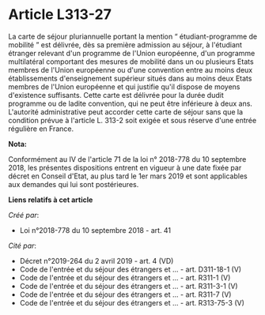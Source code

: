 # Article L313-27

La carte de séjour pluriannuelle portant la mention “ étudiant-programme de mobilité ” est délivrée, dès sa première
admission au séjour, à l'étudiant étranger relevant d'un programme de l'Union européenne, d'un programme multilatéral
comportant des mesures de mobilité dans un ou plusieurs Etats membres de l'Union européenne ou d'une convention entre au
moins deux établissements d'enseignement supérieur situés dans au moins deux Etats membres de l'Union européenne et qui
justifie qu'il dispose de moyens d'existence suffisants. Cette carte est délivrée pour la durée dudit programme ou de ladite
convention, qui ne peut être inférieure à deux ans. L'autorité administrative peut accorder cette carte de séjour sans que la
condition prévue à l'article L. 313-2 soit exigée et sous réserve d'une entrée régulière en France.

**Nota:**

Conformément au IV de l'article 71 de la loi n° 2018-778 du 10 septembre 2018, les présentes dispositions entrent en vigueur
à une date fixée par décret en Conseil d'Etat, au plus tard le 1er mars 2019 et sont applicables aux demandes qui lui sont
postérieures.

**Liens relatifs à cet article**

_Créé par_:

  - Loi n°2018-778 du 10 septembre 2018 - art. 41

_Cité par_:

  - Décret n°2019-264 du 2 avril 2019 - art. 4 (VD)
  - Code de l'entrée et du séjour des étrangers et ... - art. D311-18-1 (V)
  - Code de l'entrée et du séjour des étrangers et ... - art. R311-1 (V)
  - Code de l'entrée et du séjour des étrangers et ... - art. R311-3-1 (V)
  - Code de l'entrée et du séjour des étrangers et ... - art. R311-7 (V)
  - Code de l'entrée et du séjour des étrangers et ... - art. R313-75-3 (V)
